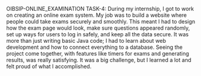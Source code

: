 OIBSIP-ONLINE_EXAMINATION TASK-4: 
During my internship, I got to work on creating an online exam system. My job was to build a website where people could take exams securely and smoothly. This meant I had to design how the exam page would look, make sure questions appeared randomly, set up ways for users to log in safely, and keep all the data secure. It was more than just writing basic Java code; I had to learn about web development and how to connect everything to a database. Seeing the project come together, with features like timers for exams and generating results, was really satisfying. It was a big challenge, but I learned a lot and felt proud of what I accomplished.
